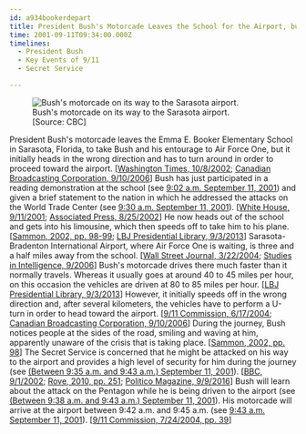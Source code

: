```yaml
---
id: a934bookerdepart
title: President Bush's Motorcade Leaves the School for the Airport, but Initially Heads in the Wrong Direction
time: 2001-09-11T09:34:00.000Z
timelines:
  - President Bush
  - Key Events of 9/11
  - Secret Service

---
```


<figure class="image">
  <img alt="Bush's motorcade on its way to the Sarasota airport." src="//i2.wp.com/cdn.historycommons.org/images/events/696_bush_motocade_to_sarasota_airport2050081722-9114-1.jpg" />
  <figcaption>Bush's motorcade on its way to the Sarasota airport.<br>[Source: CBC]</figcaption>
</figure>

President Bush's motorcade leaves the Emma E. Booker Elementary School in Sarasota, Florida, to take Bush and his entourage to Air Force One, but it initially heads in the wrong direction and has to turn around in order to proceed toward the airport. [[Washington Times, 10/8/2002][1]; [Canadian Broadcasting Corporation, 9/10/2006][2]] Bush has just participated in a reading demonstration at the school (see [9:02 a.m. September 11, 2001](/timeline/#a903danielsclass)) and given a brief statement to the nation in which he addressed the attacks on the World Trade Center (see [9:30 a.m. September 11, 2001](/timeline/#a929speech)). [[White House, 9/11/2001][3]; [Associated Press, 8/25/2002][4]] He now heads out of the school and gets into his limousine, which then speeds off to take him to his plane. [[Sammon, 2002, pp. 98-99][5]; [LBJ Presidential Library, 9/3/2013][6]] Sarasota-Bradenton International Airport, where Air Force One is waiting, is three and a half miles away from the school. [[Wall Street Journal, 3/22/2004][7]; [Studies in Intelligence, 9/2006][8]] Bush's motorcade drives there much faster than it normally travels. Whereas it usually goes at around 40 to 45 miles per hour, on this occasion the vehicles are driven at 80 to 85 miles per hour. [[LBJ Presidential Library, 9/3/2013][6]] However, it initially speeds off in the wrong direction and, after several kilometers, the vehicles have to perform a U-turn in order to head toward the airport. [[9/11 Commission, 6/17/2004][9]; [Canadian Broadcasting Corporation, 9/10/2006][2]] During the journey, Bush notices people at the sides of the road, smiling and waving at him, apparently unaware of the crisis that is taking place. [[Sammon, 2002, pp. 98][5]] The Secret Service is concerned that he might be attacked on his way to the airport and provides a high level of security for him during the journey (see [(Between 9:35 a.m. and 9:43 a.m.) September 11, 2001](/timeline/#a935motorcadesecurity)). [[BBC, 9/1/2002][10]; [Rove, 2010, pp. 251][11]; [Politico Magazine, 9/9/2016][12]] Bush will learn about the attack on the Pentagon while he is being driven to the airport (see [(Between 9:38 a.m. and 9:43 a.m.) September 11, 2001](/timeline/#a938bushlearns)). His motorcade will arrive at the airport between 9:42 a.m. and 9:45 a.m. (see [9:43 a.m. September 11, 2001](/timeline/#a943motorcade)). [[9/11 Commission, 7/24/2004, pp. 39][13]]

[1]: https://web.archive.org/web/20030210062733/http://www.washtimes.com/national/20021008-21577384.htm
[2]: https://web.archive.org/web/20080218185945/http://www.cbc.ca/documentaries/secrethistory/timeline8.html
[3]: https://georgewbush-whitehouse.archives.gov/news/releases/2001/09/20010911.html
[4]: https://www.gainesville.com/news/20020825/florida-school-ponders-its-role-in-history-of-9-11
[5]: https://www.amazon.com/Fighting-Back-Terrorism-Inside-White/dp/0895261499
[6]: http://www.lbjlibrary.org/events/a-white-house-view-of-9-11
[7]: http://opprop911.no/wp-content/uploads/2010/08/9-11-Government-Inconsitencies.pdf
[8]: https://www.cia.gov/library/readingroom/docs/DOC_0001407035.pdf
[9]: https://www.9-11commission.gov/archive/hearing12/9-11Commission_Hearing_2004-06-17.htm
[10]: https://web.archive.org/web/20040701101430/http://www.mnet.co.za/CarteBlanche/Display/Display.asp?Id=2063
[11]: https://www.amazon.com/Courage-Consequence-Life-Conservative-Fight/dp/1439191050
[12]: https://www.politico.com/magazine/story/2016/09/were-the-only-plane-in-the-sky-214230
[13]: https://web.archive.org/web/20041020144854/http://www.decloah.com/mirrors/9-11/911_Report.txt
